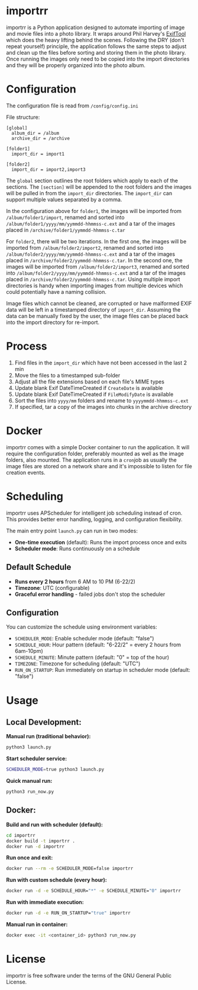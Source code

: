 # importrr

importrr is a Python application designed to automate importing of image and movie files into a photo library.  It wraps around Phil Harvey's [ExifTool](https://exiftool.org/) which does the heavy lifting behind the scenes.  Following the DRY (don't repeat yourself) principle, the application follows the same steps to adjust and clean up the files before sorting and storing them in the photo library.  Once running the images only need to be copied into the import directories and they will be properly organized into the photo album.

# Configuration

The configuration file is read from <code>/config/config.ini</code>

File structure:

    [global]
      album_dir = /album
      archive_dir = /archive

    [folder1]
      import_dir = import1

    [folder2]
      import_dir = import2,import3

The <code>global</code> section outlines the root folders which apply to each of the sections.  The <code>[section]</code> will be appended to the root folders and the images will be pulled in from the <code>import_dir</code> directories.  The <code>import_dir</code> can support multiple values separated by a comma.

In the configuration above for <code>folder1</code>, the images will be imported from <code>/album/folder1/import</code>, renamed and sorted into <code>/album/folder1/yyyy/mm/yymmdd-hhmmss-c.ext</code> and a tar of the images placed in <code>/archive/folder1/yymmdd-hhmmss-c.tar</code>

For <code>folder2</code>, there will be two iterations.  In the first one, the images will be imported from <code>/album/folder2/import2</code>, renamed and sorted into <code>/album/folder2/yyyy/mm/yymmdd-hhmmss-c.ext</code> and a tar of the images placed in <code>/archive/folder2/yymmdd-hhmmss-c.tar</code>.  In the second one, the images will be imported from <code>/album/folder2/import3</code>, renamed and sorted into <code>/album/folder2/yyyy/mm/yymmdd-hhmmss-c.ext</code> and a tar of the images placed in <code>/archive/folder2/yymmdd-hhmmss-c.tar</code>.  Using multiple import directories is handy when importing images from multiple devices which could potentially have a naming collision.

Image files which cannot be cleaned, are corrupted or have malformed EXIF data will be left in a timestamped directory of <code>import_dir</code>.  Assuming the data can be manually fixed by the user, the image files can be placed back into the import directory for re-import.  

# Process

1. Find files in the <code>import_dir</code> which have not been accessed in the last 2 min
2. Move the files to a timestamped sub-folder
3. Adjust all the file extensions based on each file's MIME types
4. Update blank Exif DateTimeCreated if <code>CreateDate</code> is available
5. Update blank Exif DateTimeCreated if <code>FileModifyDate</code> is available
6. Sort the files into <code>yyyy/mm</code> folders and rename to <code>yyyymmdd-hhmmss-c.ext</code>
7. If specified, tar a copy of the images into chunks in the archive directory

# Docker

importrr comes with a simple Docker container to run the application.  It will require the configuration folder, preferably mounted as well as the image folders, also mounted.  The application runs in a <code>cron</code>job as usually the image files are stored on a network share and it's impossible to listen for file creation events.  

# Scheduling

importrr uses APScheduler for intelligent job scheduling instead of cron. This provides better error handling, logging, and configuration flexibility.

The main entry point `launch.py` can run in two modes:
- **One-time execution** (default): Runs the import process once and exits
- **Scheduler mode**: Runs continuously on a schedule

## Default Schedule
- **Runs every 2 hours** from 6 AM to 10 PM (6-22/2)
- **Timezone**: UTC (configurable)
- **Graceful error handling** - failed jobs don't stop the scheduler

## Configuration

You can customize the schedule using environment variables:

- `SCHEDULER_MODE`: Enable scheduler mode (default: "false")
- `SCHEDULE_HOUR`: Hour pattern (default: "6-22/2" = every 2 hours from 6am-10pm)
- `SCHEDULE_MINUTE`: Minute pattern (default: "0" = top of the hour)  
- `TIMEZONE`: Timezone for scheduling (default: "UTC")
- `RUN_ON_STARTUP`: Run immediately on startup in scheduler mode (default: "false")

# Usage

## Local Development:

**Manual run (traditional behavior):**
```bash
python3 launch.py
```

**Start scheduler service:**
```bash
SCHEDULER_MODE=true python3 launch.py
```

**Quick manual run:**
```bash
python3 run_now.py
```

## Docker:

**Build and run with scheduler (default):**
```bash
cd importrr    
docker build -t importrr .
docker run -d importrr
```

**Run once and exit:**
```bash
docker run --rm -e SCHEDULER_MODE=false importrr
```

**Run with custom schedule (every hour):**
```bash
docker run -d -e SCHEDULE_HOUR="*" -e SCHEDULE_MINUTE="0" importrr
```

**Run with immediate execution:**
```bash
docker run -d -e RUN_ON_STARTUP="true" importrr
```

**Manual run in container:**
```bash
docker exec -it <container_id> python3 run_now.py
```

# License

importrr is free software under the terms of the GNU General Public License.